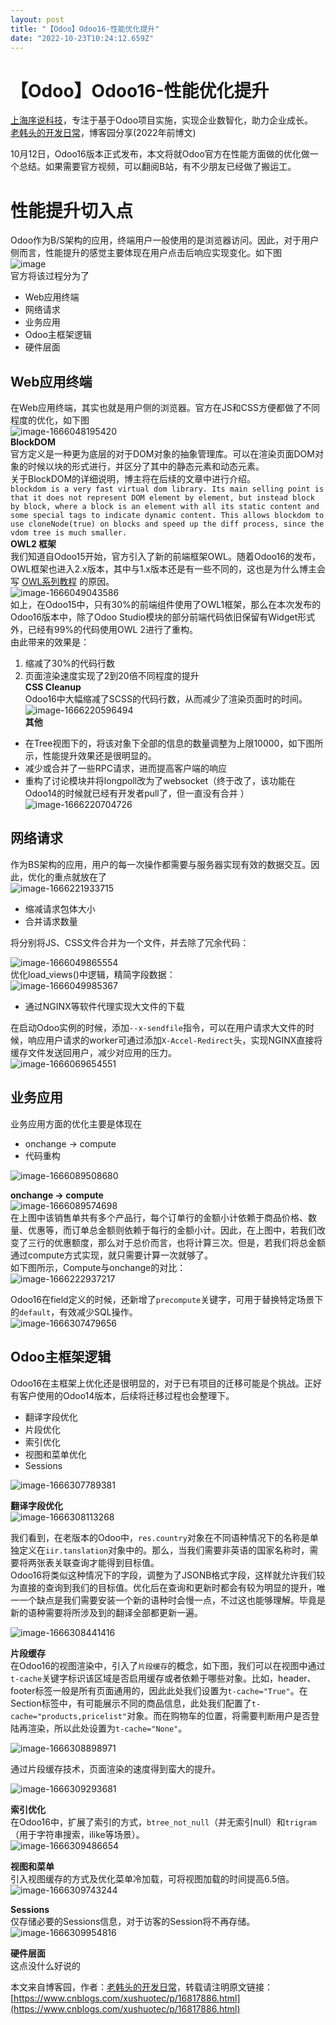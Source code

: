 ```yaml
---
layout: post
title: "【Odoo】Odoo16-性能优化提升"
date: "2022-10-23T10:24:12.659Z"
---
```

【Odoo】Odoo16-性能优化提升
===================

[上海序说科技](https://www.xushuotec.com)，专注于基于Odoo项目实施，实现企业数智化，助力企业成长。  
[老韩头的开发日常](https://www.cnblogs.com/xushuotec/)，博客园分享(2022年前博文)

10月12日，Odoo16版本正式发布，本文将就Odoo官方在性能方面做的优化做一个总结。如果需要官方视频，可以翻阅B站，有不少朋友已经做了搬运工。

性能提升切入点
=======

Odoo作为B/S架构的应用，终端用户一般使用的是浏览器访问。因此，对于用户侧而言，性能提升的感觉主要体现在用户点击后响应实现变化。如下图  
![image](https://odoo.xushuotec.com/upload/2022/10/image.png)  
官方将该过程分为了

*   Web应用终端
*   网络请求
*   业务应用
*   Odoo主框架逻辑
*   硬件层面

Web应用终端
-------

在Web应用终端，其实也就是用户侧的浏览器。官方在JS和CSS方便都做了不同程度的优化，如下图  
![image-1666048195420](https://odoo.xushuotec.com/upload/2022/10/image-1666048195420.png)  
**BlockDOM**  
官方定义是一种更为底层的对于DOM对象的抽象管理库。可以在渲染页面DOM对象的时候以块的形式进行，并区分了其中的静态元素和动态元素。  
关于BlockDOM的详细说明，博主将在后续的文章中进行介绍。  
`blockdom is a very fast virtual dom library. Its main selling point is that it does not represent DOM element by element, but instead block by block, where a block is an element with all its static content and some special tags to indicate dynamic content. This allows blockdom to use cloneNode(true) on blocks and speed up the diff process, since the vdom tree is much smaller.`  
**OWL2 框架**  
我们知道自Odoo15开始，官方引入了新的前端框架OWL。随着Odoo16的发布，OWL框架也进入2.x版本，其中与1.x版本还是有一些不同的，这也是为什么博主会写 [OWL系列教程](https://odoo.xushuotec.com/archives/odoo) 的原因。  
![image-1666049043586](https://odoo.xushuotec.com/upload/2022/10/image-1666049043586.png)  
如上，在Odoo15中，只有30%的前端组件使用了OWL1框架，那么在本次发布的Odoo16版本中，除了Odoo Studio模块的部分前端代码依旧保留有Widget形式外，已经有99%的代码使用OWL 2进行了重构。  
由此带来的效果是：

1.  缩减了30%的代码行数
2.  页面渲染速度实现了2到20倍不同程度的提升  
    **CSS Cleanup**  
    Odoo16中大幅缩减了SCSS的代码行数，从而减少了渲染页面时的时间。  
    ![image-1666220596494](https://odoo.xushuotec.com/upload/2022/10/image-1666220596494.png)  
    **其他**

*   在Tree视图下的，将该对象下全部的信息的数量调整为上限10000，如下图所示，性能提升效果还是很明显的。
*   减少或合并了一些RPC请求，进而提高客户端的响应
*   重构了讨论模块并将longpoll改为了websocket（终于改了，该功能在Odoo14的时候就已经有开发者pull了，但一直没有合并 ）  
    ![image-1666220704726](https://odoo.xushuotec.com/upload/2022/10/image-1666220704726.png)

网络请求
----

作为BS架构的应用，用户的每一次操作都需要与服务器实现有效的数据交互。因此，优化的重点就放在了  
![image-1666221933715](https://odoo.xushuotec.com/upload/2022/10/image-1666221933715.png)

*   缩减请求包体大小
*   合并请求数量

将分别将JS、CSS文件合并为一个文件，并去除了冗余代码：

![image-1666049865554](https://odoo.xushuotec.com/upload/2022/10/image-1666049865554.png)  
优化load\_views()中逻辑，精简字段数据：  
![image-1666049985367](https://odoo.xushuotec.com/upload/2022/10/image-1666049985367.png)

*   通过NGINX等软件代理实现大文件的下载

在启动Odoo实例的时候，添加`--x-sendfile`指令，可以在用户请求大文件的时候，响应用户请求的worker可通过添加`X-Accel-Redirect`头，实现NGINX直接将缓存文件发送回用户，减少对应用的压力。  
![image-1666069654551](https://odoo.xushuotec.com/upload/2022/10/image-1666069654551.png)

业务应用
----

业务应用方面的优化主要是体现在

*   onchange -> compute
*   代码重构

![image-1666089508680](https://odoo.xushuotec.com/upload/2022/10/image-1666089508680.png)

**onchange -> compute**  
![image-1666089574698](https://odoo.xushuotec.com/upload/2022/10/image-1666089574698.png)  
在上图中该销售单共有多个产品行，每个订单行的金额小计依赖于商品价格、数量、优惠等，而订单总金额则依赖于每行的金额小计。因此，在上图中，若我们改变了三行的优惠额度，那么对于总价而言，也将计算三次。但是，若我们将总金额通过compute方式实现，就只需要计算一次就够了。  
如下图所示，Compute与onchange的对比：  
![image-1666222937217](https://odoo.xushuotec.com/upload/2022/10/image-1666222937217.png)

Odoo16在field定义的时候，还新增了`precompute`关键字，可用于替换特定场景下的`default`，有效减少SQL操作。  
![image-1666307479656](https://odoo.xushuotec.com/upload/2022/10/image-1666307479656.png)

Odoo主框架逻辑
---------

Odoo16在主框架上优化还是很明显的，对于已有项目的迁移可能是个挑战。正好有客户使用的Odoo14版本，后续将迁移过程也会整理下。

*   翻译字段优化
*   片段优化
*   索引优化
*   视图和菜单优化
*   Sessions

![image-1666307789381](https://odoo.xushuotec.com/upload/2022/10/image-1666307789381.png)

**翻译字段优化**  
![image-1666308113268](https://odoo.xushuotec.com/upload/2022/10/image-1666308113268.png)

我们看到，在老版本的Odoo中，`res.country`对象在不同语种情况下的名称是单独定义在`iir.tanslation`对象中的。那么，当我们需要非英语的国家名称时，需要将两张表关联查询才能得到目标值。  
Odoo16将类似这种情况下的字段，调整为了JSONB格式字段，这样就允许我们较为直接的查询到我们的目标值。优化后在查询和更新时都会有较为明显的提升，唯一一个缺点是我们需要安装一个新的语种时会慢一点，不过这也能够理解。毕竟是新的语种需要将所涉及到的翻译全部都更新一遍。

![image-1666308441416](https://odoo.xushuotec.com/upload/2022/10/image-1666308441416.png)

**片段缓存**  
在Odoo16的视图渲染中，引入了`片段缓存`的概念，如下图，我们可以在视图中通过`t-cache`关键字标识该区域是否启用缓存或者依赖于哪些对象。比如，header、footer标签一般是所有页面通用的，因此此处我们设置为`t-cache="True"`。在Section标签中，有可能展示不同的商品信息，此处我们配置了`t-cache="products,pricelist"`对象。而在购物车的位置，将需要判断用户是否登陆再渲染，所以此处设置为`t-cache="None"`。

![image-1666308898971](https://odoo.xushuotec.com/upload/2022/10/image-1666308898971.png)

通过片段缓存技术，页面渲染的速度得到蛮大的提升。

![image-1666309293681](https://odoo.xushuotec.com/upload/2022/10/image-1666309293681.png)

**索引优化**  
在Odoo16中，扩展了索引的方式，`btree_not_null`（并无索引null）和`trigram`（用于字符串搜索，ilike等场景）。  
![image-1666309486654](https://odoo.xushuotec.com/upload/2022/10/image-1666309486654.png)

**视图和菜单**  
引入视图缓存的方式及优化菜单冷加载，可将视图加载的时间提高6.5倍。  
![image-1666309743244](https://odoo.xushuotec.com/upload/2022/10/image-1666309743244.png)

**Sessions**  
仅存储必要的Sessions信息，对于访客的Session将不再存储。  
![image-1666309954816](https://odoo.xushuotec.com/upload/2022/10/image-1666309954816.png)

**硬件层面**  
这点没什么好说的

本文来自博客园，作者：[老韩头的开发日常](https://www.cnblogs.com/xushuotec/)，转载请注明原文链接：[https://www.cnblogs.com/xushuotec/p/16817886.html](https://www.cnblogs.com/xushuotec/p/16817886.html)